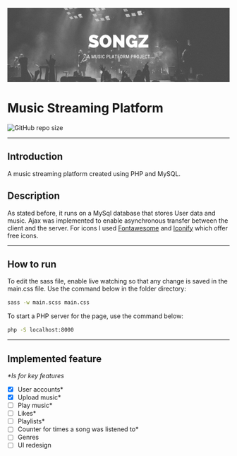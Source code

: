 ![Banner](MD/SONGZ.png)
# Music Streaming Platform
![GitHub repo size](https://img.shields.io/github/repo-size/KyleOkwach/SpotifyClone?style=flat-square)
____

## Introduction
A music streaming platform created using PHP and MySQL.

## Description
As stated before, it runs on a MySql database that stores User data and music. Ajax was implemented to enable asynchronous transfer between the client and the server. For icons I used [Fontawesome](fontawesome.com/) and [Iconify](https://iconify.design/) which offer free icons.
____
## How to run
To edit the sass file, enable live watching so that any change is saved in the main.css file. Use the command below in the folder directory:
```Bash
sass -w main.scss main.css
```

To start a PHP server for the page, use the command below:
```bash
php -S localhost:8000
```
____
## Implemented feature
_*Is for key features_
* [x] User accounts*
* [x] Upload music*
* [ ] Play music*
* [ ] Likes*
* [ ] Playlists*
* [ ] Counter for times a song was listened to*
* [ ] Genres
* [ ] UI redesign